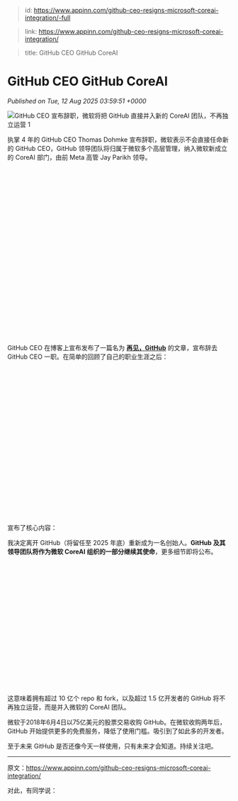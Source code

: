 > id: https://www.appinn.com/github-ceo-resigns-microsoft-coreai-integration/-full

> link: https://www.appinn.com/github-ceo-resigns-microsoft-coreai-integration/

> title: GitHub CEO GitHub CoreAI

# GitHub CEO GitHub CoreAI
_Published on Tue, 12 Aug 2025 03:59:51 +0000_

![GitHub CEO 宣布辞职，微软将把 GitHub 直接并入新的 CoreAI 团队，不再独立运营 1](https://do-cdn.appinn.com/static3/images/2025/08/Copy-of-appinn-homework-2025-08-12T115757.746.jpg "GitHub CEO 宣布辞职，微软将把 GitHub 直接并入新的 CoreAI 团队，不再独立运营 1")

执掌 4 年的 GitHub CEO Thomas Dohmke 宣布辞职，微软表示不会直接任命新的 GitHub CEO，GitHub 领导团队将归属于微软多个高层管理，纳入微软新成立的 CoreAI 部门，由前 Meta 高管 Jay Parikh 领导。

![GitHub CEO 宣布辞职，微软将把 GitHub 直接并入新的 CoreAI 团队，不再独立运营 2](data:image/svg+xml,%3Csvg%20xmlns='http://www.w3.org/2000/svg'%20viewBox='0%200%201552%201178'%3E%3C/svg%3E "GitHub CEO 宣布辞职，微软将把 GitHub 直接并入新的 CoreAI 团队，不再独立运营 2")

GitHub CEO 在博客上宣布发布了一篇名为 **[再见，GitHub](https://github.blog/news-insights/company-news/goodbye-github/)** 的文章，宣布辞去 GitHub CEO 一职。在简单的回顾了自己的职业生涯之后：

![GitHub CEO 宣布辞职，微软将把 GitHub 直接并入新的 CoreAI 团队，不再独立运营 3](data:image/svg+xml,%3Csvg%20xmlns='http://www.w3.org/2000/svg'%20viewBox='0%200%201060%20710'%3E%3C/svg%3E "GitHub CEO 宣布辞职，微软将把 GitHub 直接并入新的 CoreAI 团队，不再独立运营 3")

宣布了核心内容：

我决定离开 GitHub（将留任至 2025 年底）重新成为一名创始人。**GitHub 及其领导团队将作为微软 CoreAI 组织的一部分继续其使命**，更多细节即将公布。

![GitHub CEO 宣布辞职，微软将把 GitHub 直接并入新的 CoreAI 团队，不再独立运营 4](data:image/svg+xml,%3Csvg%20xmlns='http://www.w3.org/2000/svg'%20viewBox='0%200%20950%20533'%3E%3C/svg%3E "GitHub CEO 宣布辞职，微软将把 GitHub 直接并入新的 CoreAI 团队，不再独立运营 4")

这意味着拥有超过 10 亿个 repo 和 fork，以及超过 1.5 亿开发者的 GitHub 将不再独立运营，而是并入微软的 CoreAI 团队。

微软于2018年6月4日以75亿美元的股票交易收购 GitHub。在微软收购两年后，GitHub 开始提供更多的免费服务，降低了使用门槛。吸引到了如此多的开发者。

至于未来 GitHub 是否还像今天一样使用，只有未来才会知道。持续关注吧。

* * *

原文：https://www.appinn.com/github-ceo-resigns-microsoft-coreai-integration/

对此，有同学说：

![GitHub CEO 宣布辞职，微软将把 GitHub 直接并入新的 CoreAI 团队，不再独立运营 5](data:image/svg+xml,%3Csvg%20xmlns='http://www.w3.org/2000/svg'%20viewBox='0%200%20806%20414'%3E%3C/svg%3E "GitHub CEO 宣布辞职，微软将把 GitHub 直接并入新的 CoreAI 团队，不再独立运营 5")
